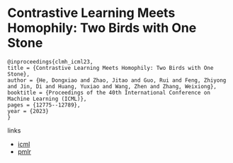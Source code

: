 # Contrastive Learning Meets Homophily: Two Birds with One Stone

```
@inproceedings{clmh_icml23,
title = {Contrastive Learning Meets Homophily: Two Birds with One Stone},
author = {He, Dongxiao and Zhao, Jitao and Guo, Rui and Feng, Zhiyong and Jin, Di and Huang, Yuxiao and Wang, Zhen and Zhang, Weixiong},
booktitle = {Proceedings of the 40th International Conference on Machine Learning (ICML)},
pages = {12775--12789},
year = {2023}
}
```

links
- [icml](https://icml.cc/Conferences/2023/Schedule?showEvent=24780)
- [pmlr](https://proceedings.mlr.press/v202/he23c.html)

